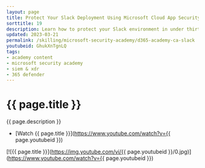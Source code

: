 ```yaml
---
layout: page
title: Protect Your Slack Deployment Using Microsoft Cloud App Security
sorttitle: 19
description: Learn how to protect your Slack environment in under thirty minutes using Microsoft Cloud App Security.
updated: 2023-03-21
permalink: /skilling/microsoft-security-academy/d365-academy-ca-slack
youtubeid: GhukXnTgnLQ
tags: 
- academy content
- microsoft security academy
- siem & xdr
- 365 defender
---
```


# {{ page.title }}

{{ page.description }}

* [Watch {{ page.title }}](https://www.youtube.com/watch?v={{ page.youtubeid }})

[![{{ page.title }}](https://img.youtube.com/vi/{{ page.youtubeid }}/0.jpg)](https://www.youtube.com/watch?v={{ page.youtubeid }})